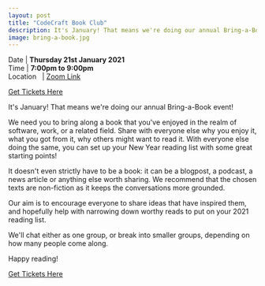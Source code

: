 ```yaml
---
layout: post
title: "CodeCraft Book Club"
description: It's January! That means we're doing our annual Bring-a-Book event!
image: bring-a-book.jpg
---
```


Date | **Thursday 21st January 2021** <br>
Time | **7:00pm to 9:00pm**<br>
Location &nbsp; | [Zoom Link](https://zoom.us/j/99013069414?pwd=aHJVQVpEWmJ2N2I1UkdKcFNYeWFCUT09)

[Get Tickets Here](https://www.eventbrite.com/e/codecraft-bring-a-book-tickets-135909776801)

It's January! That means we're doing our annual Bring-a-Book event!

We need you to bring along a book that you've enjoyed in the realm of software, work, or a related field. Share with everyone else why you enjoy it, what you got from it, why others might want to read it. With everyone else doing the same, you can set up your New Year reading list with some great starting points!

It doesn't even strictly have to be a book: it can be a blogpost, a podcast, a news article or anything else worth sharing. We recommend that the chosen texts are non-fiction as it keeps the conversations more grounded.

Our aim is to encourage everyone to share ideas that have inspired them, and hopefully help with narrowing down worthy reads to put on your 2021 reading list.

We'll chat either as one group, or break into smaller groups, depending on how many people come along.

Happy reading!

[Get Tickets Here](https://www.eventbrite.com/e/codecraft-bring-a-book-tickets-135909776801)
